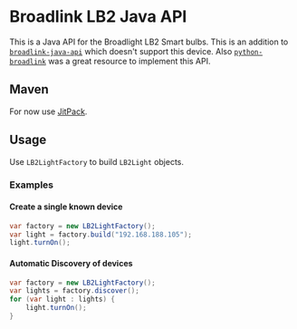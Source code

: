 # Broadlink LB2 Java API

This is a Java API for the Broadlight LB2 Smart bulbs. This is an addition to [`broadlink-java-api`](https://github.com/mob41/broadlink-java-api)
which doesn't support this device. Also [`python-broadlink`](https://github.com/mjg59/python-broadlink/) was a great resource to implement this API.

## Maven

For now use [JitPack](https://jitpack.io/#malkusch/broadlink-lb2-api).

## Usage

Use `LB2LightFactory` to build `LB2Light` objects.

### Examples

#### Create a single known device

```java
var factory = new LB2LightFactory();
var light = factory.build("192.168.188.105");
light.turnOn();
```

#### Automatic Discovery of devices

```java
var factory = new LB2LightFactory();
var lights = factory.discover();
for (var light : lights) {
    light.turnOn();
}
```
